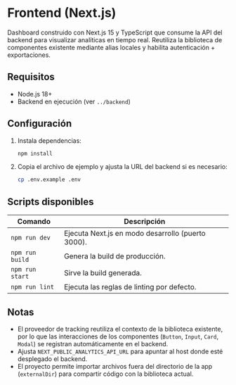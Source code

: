 # Frontend (Next.js)

Dashboard construido con Next.js 15 y TypeScript que consume la API del backend para visualizar analíticas en tiempo real. Reutiliza la biblioteca de componentes existente mediante alias locales y habilita autenticación + exportaciones.

## Requisitos

- Node.js 18+
- Backend en ejecución (ver `../backend`)

## Configuración

1. Instala dependencias:
   ```bash
   npm install
   ```
2. Copia el archivo de ejemplo y ajusta la URL del backend si es necesario:
   ```bash
   cp .env.example .env
   ```

## Scripts disponibles

| Comando      | Descripción                         |
| ------------ | ----------------------------------- |
| `npm run dev`   | Ejecuta Next.js en modo desarrollo (puerto 3000). |
| `npm run build` | Genera la build de producción.   |
| `npm run start` | Sirve la build generada.         |
| `npm run lint`  | Ejecuta las reglas de linting por defecto. |

## Notas

- El proveedor de tracking reutiliza el contexto de la biblioteca existente, por lo que las interacciones de los componentes (`Button`, `Input`, `Card`, `Modal`) se registran automáticamente en el backend.
- Ajusta `NEXT_PUBLIC_ANALYTICS_API_URL` para apuntar al host donde esté desplegado el backend.
- El proyecto permite importar archivos fuera del directorio de la app (`externalDir`) para compartir código con la biblioteca actual.
